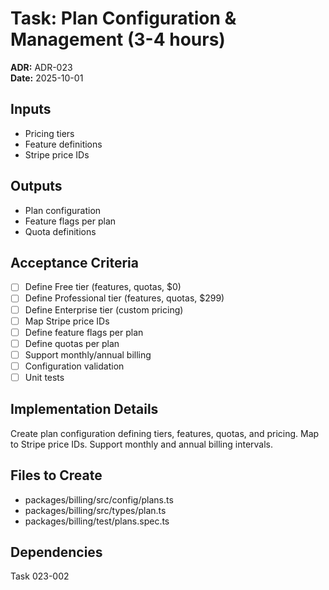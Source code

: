 # Task: Plan Configuration & Management (3-4 hours)
**ADR:** ADR-023  
**Date:** 2025-10-01

## Inputs
- Pricing tiers
- Feature definitions
- Stripe price IDs

## Outputs
- Plan configuration
- Feature flags per plan
- Quota definitions

## Acceptance Criteria
- [ ] Define Free tier (features, quotas, $0)
- [ ] Define Professional tier (features, quotas, $299)
- [ ] Define Enterprise tier (custom pricing)
- [ ] Map Stripe price IDs
- [ ] Define feature flags per plan
- [ ] Define quotas per plan
- [ ] Support monthly/annual billing
- [ ] Configuration validation
- [ ] Unit tests

## Implementation Details
Create plan configuration defining tiers, features, quotas, and pricing. Map to Stripe price IDs. Support monthly and annual billing intervals.

## Files to Create
- packages/billing/src/config/plans.ts
- packages/billing/src/types/plan.ts
- packages/billing/test/plans.spec.ts

## Dependencies
Task 023-002